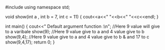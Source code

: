 #include <iostream>
using namespace std;
 
void show(int a , int b = 7, int c = 11)
{
	cout<<a<<" "<<b<<" "<<c<<endl;
}

int main()
{
	cout<<" Default argument function :\n";
 //Here 9 value will give to a varibale 
	show(9);
 //Here 9 value give to a and 4 value give to b 
	show(9,4);
 //Here 9 value give to a and 4 value give to b & and 17 to c
	show(9,4,17);
	return 0;
}
